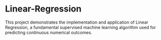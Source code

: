 # Linear-Regression
This project demonstrates the implementation and application of Linear Regression, a fundamental supervised machine learning algorithm used for predicting continuous numerical outcomes.
